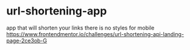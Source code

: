 # url-shortening-app
app that will shorten your links
there is no styles for mobile 
https://www.frontendmentor.io/challenges/url-shortening-api-landing-page-2ce3ob-G
